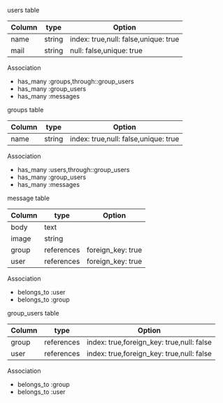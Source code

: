 users table

|Column|type|Option|
|------|----|------|
|name|string|index: true,null: false,unique: true|
|mail|string|null: false,unique: true|

Association
- has_many :groups,through::group_users
- has_many :group_users
- has_many :messages


groups table

|Column|type|Option|
|------|----|------|
|name|string|index: true,null: false,unique: true|

Association
- has_many :users,through::group_users
- has_many :group_users
- has_many :messages


message table

|Column|type|Option|
|------|----|------|
|body|text|
|image|string|
|group|references|foreign_key: true|
|user|references|foreign_key: true|

Association
- belongs_to :user
- belongs_to :group


group_users table

|Column|type|Option|
|------|----|------|
|group|references|index: true,foreign_key: true,null: false|
|user|references|index: true,foreign_key: true,null: false|

Association
- belongs_to :group
- belongs_to :user